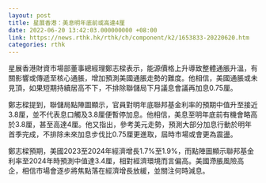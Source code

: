 ```yaml
---
layout: post
title: 星展香港：美息明年底前或高達4厘
date: 2022-06-20 13:42:03.000000000 +08:00
link: https://news.rthk.hk/rthk/ch/component/k2/1653833-20220620.htm
categories: rthk
---
```


星展香港財資市場部董事總經理鄭志樑表示，能源價格上升導致整體通脹升溫，有關影響或傳遞至核心通脹，增加預測美國通脹走勢的難度。他相信，美國通脹或未見頂，如果短期持續居高不下，不排除聯儲局下月議息會議再加息0.75厘。

鄭志樑提到，聯儲局點陣圖顯示，官員對明年底聯邦基金利率的預期中值升至接近3.8厘，並不代表息口觸及3.8厘便暫停加息。他相信，美息至明年底前有機會略高於3.8厘，甚至高達4厘。他又指出，參考美元走勢，預測大部分加息行動於明年首季完成，不排除未來加息步伐比0.75厘更進取，屆時市場或會更為震盪。

鄭志樑預期，美國2023至2024年經濟增長1.7%至1.9%，而點陣圖顯示聯邦基金利率至2024年時預測中值達3.4厘，相對經濟環境而言偏高。美國滯脹風險高企，相信市場會逐步將焦點落在經濟增長放緩，並關注何時減息。
